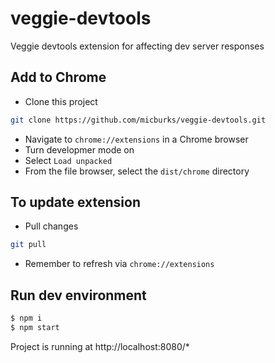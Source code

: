 # veggie-devtools

Veggie devtools extension for affecting dev server responses


## Add to Chrome

- Clone this project

```bash
git clone https://github.com/micburks/veggie-devtools.git
```

- Navigate to `chrome://extensions` in a Chrome browser
- Turn developmer mode on
- Select `Load unpacked`
- From the file browser, select the `dist/chrome` directory


## To update extension

- Pull changes

```bash
git pull
```

- Remember to refresh via `chrome://extensions`


## Run dev environment

```bash
$ npm i
$ npm start
```

Project is running at http://localhost:8080/*

